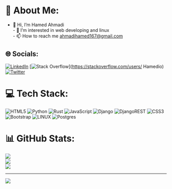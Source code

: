 # 💫 About Me:
- 👋 Hi, I’m Hamed Ahmadi<br>- 👀 I’m interested in web developing and linux<br>- 📫 How to reach me ahmadihamed167@gmail.com


## 🌐 Socials:
[![LinkedIn](https://img.shields.io/badge/LinkedIn-%230077B5.svg?logo=linkedin&logoColor=white)](https://linkedin.com/in/https://www.linkedin.com/in/hamed-ahmadi-837bb8214) [![Stack Overflow](https://img.shields.io/badge/-Stackoverflow-FE7A16?logo=stack-overflow&logoColor=white)](https://stackoverflow.com/users/ Hamedio) [![Twitter](https://img.shields.io/badge/Twitter-%231DA1F2.svg?logo=Twitter&logoColor=white)](https://twitter.com/mrHamedAh) 

# 💻 Tech Stack:
![HTML5](https://img.shields.io/badge/html5-%23E34F26.svg?style=for-the-badge&logo=html5&logoColor=white) ![Python](https://img.shields.io/badge/python-3670A0?style=for-the-badge&logo=python&logoColor=ffdd54) ![Rust](https://img.shields.io/badge/rust-%23000000.svg?style=for-the-badge&logo=rust&logoColor=white) ![JavaScript](https://img.shields.io/badge/javascript-%23323330.svg?style=for-the-badge&logo=javascript&logoColor=%23F7DF1E) ![Django](https://img.shields.io/badge/django-%23092E20.svg?style=for-the-badge&logo=django&logoColor=white) ![DjangoREST](https://img.shields.io/badge/DJANGO-REST-ff1709?style=for-the-badge&logo=django&logoColor=white&color=ff1709&labelColor=gray) ![CSS3](https://img.shields.io/badge/css3-%231572B6.svg?style=for-the-badge&logo=css3&logoColor=white) ![Bootstrap](https://img.shields.io/badge/bootstrap-%23563D7C.svg?style=for-the-badge&logo=bootstrap&logoColor=white) ![LINUX](https://img.shields.io/badge/Linux-FCC624?style=for-the-badge&logo=linux&logoColor=black) ![Postgres](https://img.shields.io/badge/postgres-%23316192.svg?style=for-the-badge&logo=postgresql&logoColor=white)
# 📊 GitHub Stats:
![](https://github-readme-stats.vercel.app/api?username=Mrhamedi&theme=dark&hide_border=true&include_all_commits=true&count_private=true)<br/>
![](https://github-readme-streak-stats.herokuapp.com/?user=Mrhamedi&theme=dark&hide_border=true)<br/>
![](https://github-readme-stats.vercel.app/api/top-langs/?username=Mrhamedi&theme=dark&hide_border=true&include_all_commits=true&count_private=true&layout=compact)

---
[![](https://visitcount.itsvg.in/api?id=Mrhamedi&icon=0&color=0)](https://visitcount.itsvg.in)
